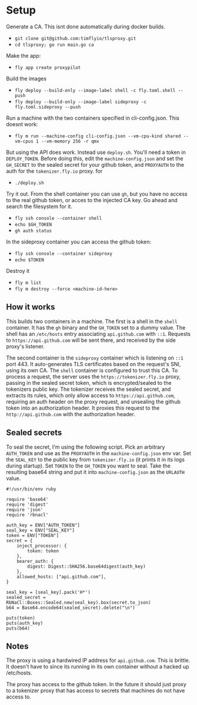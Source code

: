
# Setup

Generate a CA. This isnt done automatically during docker builds.

* `git clone git@github.com:timflyio/tlsproxy.git`
* `cd tlsproxy; go run main.go ca`

Make the app:

* `fly app create proxypilot`

Build the images

* `fly deploy --build-only --image-label shell -c fly.toml.shell --push`
* `fly deploy --build-only --image-label sideproxy -c fly.toml.sideproxy --push`

Run a machine with the two containers specified in cli-config.json.
This doesnt work:

* `fly m run --machine-config cli-config.json --vm-cpu-kind shared --vm-cpus 1 --vm-memory 256 -r qmx`

But using the API does work. Instead use `deploy.sh`. You'll need a token in `DEPLOY_TOKEN`.
Before doing this, edit the `machine-config.json` and set the `GH_SECRET` to the sealed secret for
your github token, and `PROXYAUTH` to the auth for the `tokenizer.fly.io` proxy.
for

* `./deploy.sh`

Try it out. From the shell container you can use `gh`, but you have no access to the real github token,
or acces to the injected CA key.  Go ahead and search the filesystem for it.

* `fly ssh console --container shell`
* `echo $GH_TOKEN`
* `gh auth status`

In the sideproxy container you can access the github token:

* `fly ssh console --container sideproxy`
* `echo $TOKEN`


Destroy it

* `fly m list`
* `fly m destroy --force <machine-id-here>`

## How it works

This builds two containers in a machine. The first is a shell in the `shell` container. It has the `gh` binary
and the `GH_TOKEN` set to a dummy value.
The shell has an `/etc/hosts` entry associating `api.github.com` with `::1`. Requests to `https://api.github.com` will be
sent there, and received by the side proxy's listener.

The second container is the `sideproxy` container which is listening on `::1` port 443. It auto-generates
TLS certificates based on the request's SNI, using its own CA. The `shell` container is configured to trust
this CA.  To process a request, the server uses the `https://tokenizer.fly.io` proxy, passing in the
sealed secret token, which is encrypted/sealed to the tokenizers public key.
The tokenizer receives the sealed secret, and extracts its rules,
which only allow access to `https://api.github.com`, requiring an auth header on the proxy request, and
unsealing the github token into an authorization header. It proxies this request to the `http://api.github.com`
with the authorization header.

## Sealed secrets

To seal the secret, I'm using the following script. Pick an arbitrary `AUTH_TOKEN` and use as the `PROXYAUTH` in
the `machine-config.json` env var. Set the `SEAL_KEY` to the public key from `tokenizer.fly.io` (it prints it in
its logs during startup). Set `TOKEN` to the `GH_TOKEN` you want to seal.  Take the resulting base64 string
and put it into `machine-config.json` as the `URLAUTH` value.

```
#!/usr/bin/env ruby

require 'base64'
require 'digest'
require 'json'
require 'rbnacl'

auth_key = ENV["AUTH_TOKEN"]
seal_key = ENV["SEAL_KEY"]
token = ENV["TOKEN"]
secret = {
    inject_processor: {
        token: token
    },
    bearer_auth: {
        digest: Digest::SHA256.base64digest(auth_key)
    },
	allowed_hosts: ["api.github.com"],
}

seal_key = [seal_key].pack('H*')
sealed_secret = RbNaCl::Boxes::Sealed.new(seal_key).box(secret.to_json)
b64 = Base64.encode64(sealed_secret).delete("\n")

puts(token)
puts(auth_key)
puts(b64)
```


## Notes

The proxy is using a hardwired IP address for `api.github.com`. This is brittle.
It doesn't have to since its running in its own container without a hacked up /etc/hosts.

The proxy has access to the github token. In the future it should just proxy to a tokenizer proxy that has
access to secrets that machines do not have access to.
